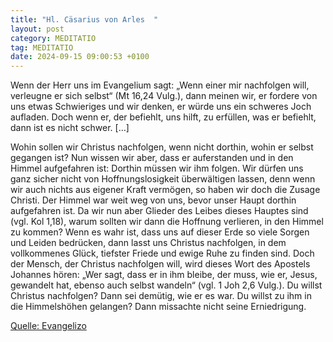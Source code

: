 ```yaml
---
title: "Hl. Cäsarius von Arles  "
layout: post
category: MEDITATIO
tag: MEDITATIO
date: 2024-09-15 09:00:53 +0100
---
```

 
Wenn der Herr uns im Evangelium sagt: „Wenn einer mir nachfolgen will, verleugne er sich selbst“ (Mt 16,24 Vulg.), dann meinen wir, er fordere von uns etwas Schwieriges und wir denken, er würde uns ein schweres Joch aufladen. Doch wenn er, der befiehlt, uns hilft, zu erfüllen, was er befiehlt, dann ist es nicht schwer.<!--more--> […]

Wohin sollen wir Christus nachfolgen, wenn nicht dorthin, wohin er selbst gegangen ist? Nun wissen wir aber, dass er auferstanden und in den Himmel aufgefahren ist: Dorthin müssen wir ihm folgen. Wir dürfen uns ganz sicher nicht von Hoffnungslosigkeit überwältigen lassen, denn wenn wir auch nichts aus eigener Kraft vermögen, so haben wir doch die Zusage Christi. Der Himmel war weit weg von uns, bevor unser Haupt dorthin aufgefahren ist. Da wir nun aber Glieder des Leibes dieses Hauptes sind (vgl. Kol 1,18), warum sollten wir dann die Hoffnung verlieren, in den Himmel zu kommen? Wenn es wahr ist, dass uns auf dieser Erde so viele Sorgen und Leiden bedrücken, dann lasst uns Christus nachfolgen, in dem vollkommenes Glück, tiefster Friede und ewige Ruhe zu finden sind.
Doch der Mensch, der Christus nachfolgen will, wird dieses Wort des Apostels Johannes hören: „Wer sagt, dass er in ihm bleibe, der muss, wie er, Jesus, gewandelt hat, ebenso auch selbst wandeln“ (vgl. 1 Joh 2,6 Vulg.). Du willst Christus nachfolgen? Dann sei demütig, wie er es war. Du willst zu ihm in die Himmelshöhen gelangen? Dann missachte nicht seine Erniedrigung.
 


[Quelle: Evangelizo](https://evangeliumtagfuertag.org/DE/gospel)